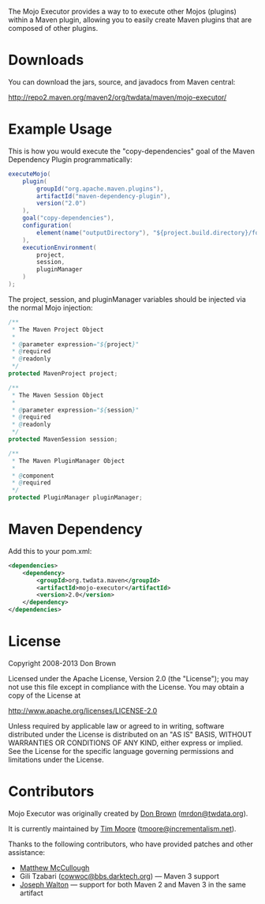 The Mojo Executor provides a way to to execute other Mojos (plugins) within a Maven plugin, allowing you to easily create Maven plugins that are composed of other plugins.

Downloads
=========

You can download the jars, source, and javadocs from Maven central:

http://repo2.maven.org/maven2/org/twdata/maven/mojo-executor/

Example Usage
=============

This is how you would execute the "copy-dependencies" goal of the Maven Dependency Plugin programmatically:

``` java
executeMojo(
    plugin(
        groupId("org.apache.maven.plugins"),
        artifactId("maven-dependency-plugin"),
        version("2.0")
    ),
    goal("copy-dependencies"),
    configuration(
        element(name("outputDirectory"), "${project.build.directory}/foo")
    ),
    executionEnvironment(
        project,
        session,
        pluginManager
    )
);
```

The project, session, and pluginManager variables should be injected via the normal Mojo injection:

``` java
/**
 * The Maven Project Object
 *
 * @parameter expression="${project}"
 * @required
 * @readonly
 */
protected MavenProject project;

/**
 * The Maven Session Object
 *
 * @parameter expression="${session}"
 * @required
 * @readonly
 */
protected MavenSession session;

/**
 * The Maven PluginManager Object
 *
 * @component
 * @required
 */
protected PluginManager pluginManager;
```

Maven Dependency
================

Add this to your pom.xml:

``` xml
<dependencies>
    <dependency>
        <groupId>org.twdata.maven</groupId>
        <artifactId>mojo-executor</artifactId>
        <version>2.0</version>
    </dependency>
</dependencies>
```

License
=======

Copyright 2008-2013 Don Brown

Licensed under the Apache License, Version 2.0 (the "License"); you may not use this file except in compliance with the License. You may obtain a copy of the License at

   http://www.apache.org/licenses/LICENSE-2.0

Unless required by applicable law or agreed to in writing, software distributed under the License is distributed on an "AS IS" BASIS, WITHOUT WARRANTIES OR CONDITIONS OF ANY KIND, either express or implied. See the License for the specific language governing permissions and limitations under the License.

Contributors
============

Mojo Executor was originally created by [Don Brown][mrdon] (mrdon@twdata.org).

It is currently maintained by [Tim Moore][TimMoore] (tmoore@incrementalism.net).

Thanks to the following contributors, who have provided patches and other assistance:

-   [Matthew McCullough][matthewmccullough]
-   Gili Tzabari (cowwoc@bbs.darktech.org) &mdash; Maven 3 support
-   [Joseph Walton][josephw] &mdash; support for both Maven 2 and Maven 3 in the same artifact

[mrdon]: https://github.com/mrdon
[TimMoore]: https://github.com/TimMoore/
[matthewmccullough]: https://github.com/matthewmccullough
[josephw]: https://github.com/josephw
